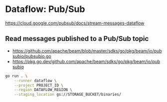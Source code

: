 # Dataflow: Pub/Sub

https://cloud.google.com/pubsub/docs/stream-messages-dataflow

## Read messages published to a Pub/Sub topic

- https://github.com/apache/beam/blob/master/sdks/go/pkg/beam/io/pubsubio/pubsubio.go
- https://pkg.go.dev/github.com/apache/beam/sdks/go/pkg/beam/io/pubsubio

```bash
go run . \
    --runner dataflow \
    --project PROJECT_ID \
    --region DATAFLOW_REGION \
    --staging_location gs://STORAGE_BUCKET/binaries/
```
